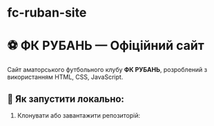 # fc-ruban-site
# ⚽ ФК РУБАНЬ — Офіційний сайт

Сайт аматорського футбольного клубу **ФК РУБАНЬ**, розроблений з використанням HTML, CSS, JavaScript.

## 🔧 Як запустити локально:

1. Клонувати або завантажити репозиторій:
